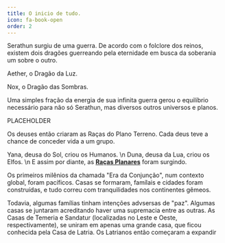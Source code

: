 ```yaml
---
title: O inicio de tudo.
icon: fa-book-open
order: 2
---
```


Serathun surgiu de uma guerra. De acordo com o folclore dos reinos, existem dois dragões guerreando pela eternidade em busca da soberania um sobre o outro. 

Aether, o Dragão da Luz.

Nox, o Dragão das Sombras.

Uma simples fração da energia de sua infinita guerra gerou o equilíbrio necessário para não só Serathun, mas diversos outros universos e planos.  

PLACEHOLDER

Os deuses então criaram as Raças do Plano Terreno. Cada deus teve a chance de conceder vida a um grupo.
                
Yana, deusa do Sol, criou os Humanos. \n Duna, deusa da Lua, criou os Elfos. \n E assim por diante, as <ins>**Raças Planares**</ins> foram surgindo.
                
Os primeiros milênios da chamada "Era da Conjunção", num contexto global, foram pacíficos. Casas se formaram, famílais e cidades foram construídas, e tudo correu com tranquilidades nos continentes gêmeos. 

Todavia, algumas famílias tinham intenções advsersas de "paz". Algumas casas se juntaram acreditando haver uma supremacia entre as outras. As Casas de Temeria e Sandatur (localizadas no Leste e Oeste, respectivamente), se uniram em apenas uma grande casa, que ficou conhecida pela Casa de Latria. Os Latrianos então começaram a expandir 